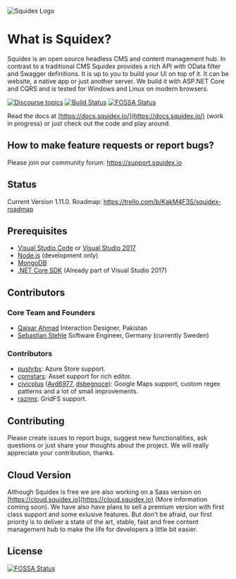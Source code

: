 ![Squidex Logo](https://raw.githubusercontent.com/Squidex/squidex/master/media/logo-wide.png "Squidex")

# What is Squidex?

Squidex is an open source headless CMS and content management hub. In contrast to a traditional CMS Squidex provides a rich API with OData filter and Swagger definitions. It is up to you to build your UI on top of it. It can be website, a native app or just another server. We build it with ASP.NET Core and CQRS and is tested for Windows and Linux on modern browsers.

[![Discourse topics](https://img.shields.io/discourse/https/support.squidex.io/topics.svg)](https://support.squidex.io) [![Build Status](http://build.squidex.io/api/badges/Squidex/squidex/status.svg)](http://build.squidex.io/Squidex/squidex) [![FOSSA Status](https://app.fossa.io/api/projects/git%2Bgithub.com%2FSquidex%2Fsquidex.svg?type=shield)](https://app.fossa.io/projects/git%2Bgithub.com%2FSquidex%2Fsquidex?ref=badge_shield)

Read the docs at [https://docs.squidex.io/](https://docs.squidex.io/) (work in progress) or just check out the code and play around.

## How to make feature requests or report bugs? 

Please join our community forum: https://support.squidex.io

## Status

Current Version 1.11.0. Roadmap: https://trello.com/b/KakM4F3S/squidex-roadmap

## Prerequisites

* [Visual Studio Code](https://code.visualstudio.com/) or [Visual Studio 2017](https://www.visualstudio.com/vs/visual-studio-2017-rc/)
* [Node.js](https://nodejs.org/en/) (development only)
* [MongoDB](https://www.mongodb.com/)
* [.NET Core SDK](https://www.microsoft.com/net/download/core#/current) (Already part of Visual Studio 2017)

## Contributors

### Core Team and Founders

* [Qaisar Ahmad](http://www.qaisarahmad.com/) Interaction Designer, Pakistan
* [Sebastian Stehle](https://github.com/SebastianStehle) Software Engineer, Germany (currently Sweden)

### Contributors

* [pushrbx](https://pushrbx.net/): Azure Store support.
* [cpmstars](https://www.cpmstars.com): Asset support for rich editor.
* [civicplus](https://www.civicplus.com/) ([Avd6977](https://github.com/Avd6977), [dsbegnoce](https://github.com/dsbegnoche)): Google Maps support, custom regex patterns and a lot of small improvements.
* [razims](https://github.com/razims): GridFS support.

## Contributing

Please create issues to report bugs, suggest new functionalities, ask questions or just share your thoughts about the project. We will really appreciate your contribution, thanks.

## Cloud Version

Although Squidex is free we are also working on a Saas version on [https://cloud.squidex.io](https://cloud.squidex.io) (More information coming soon). We have also have plans to sell a premium version with first class support and some exlusive features. But don't be afraid, our first priority is to deliver a state of the art, stable, fast and free content management hub to make the life for developers a little bit easier.

## License

[![FOSSA Status](https://app.fossa.io/api/projects/git%2Bgithub.com%2FSquidex%2Fsquidex.svg?type=large)](https://app.fossa.io/projects/git%2Bgithub.com%2FSquidex%2Fsquidex?ref=badge_large)
